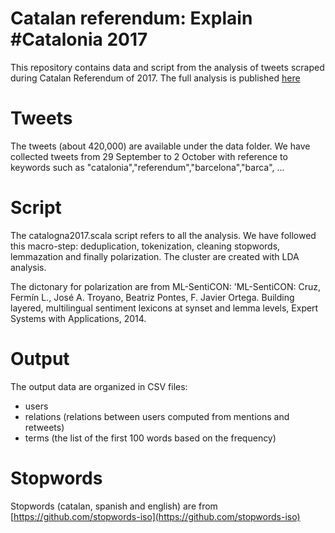 # Catalan referendum: Explain #Catalonia 2017

This repository contains data and script from the analysis of tweets scraped during Catalan Referendum of 2017.
The full analysis is published [here](http://www.mauropelucchi.com/labs/referendumcat/index.html)

# Tweets

The tweets (about 420,000) are available under the data folder.
We have collected tweets from 29 September to 2 October with reference to keywords such 
as "catalonia","referendum","barcelona","barca", ...

# Script

The catalogna2017.scala script refers to all the analysis. We have followed this macro-step: deduplication, tokenization, cleaning stopwords, lemmazation and finally polarization.
The cluster are created with LDA analysis.

The dictonary for polarization are from ML-SentiCON:
'ML-SentiCON: Cruz, Fermín L., José A. Troyano, Beatriz Pontes, F. Javier Ortega. Building layered, multilingual sentiment lexicons at synset and lemma levels, Expert Systems with Applications, 2014.


# Output

The output data are organized in CSV files:
- users
- relations (relations between users computed from mentions and retweets)
- terms (the list of the first 100 words based on the frequency)

# Stopwords

Stopwords (catalan, spanish and english) are from [https://github.com/stopwords-iso](https://github.com/stopwords-iso)


